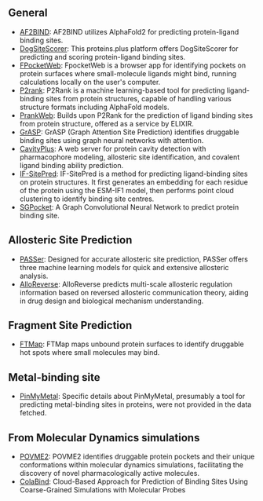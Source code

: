 ## General

- [AF2BIND](https://colab.research.google.com/github/sokrypton/af2bind/blob/main/af2bind.ipynb): AF2BIND utilizes AlphaFold2 for predicting protein-ligand binding sites.
- [DogSiteScorer](https://proteins.plus/): This proteins.plus platform offers DogSiteScorer for predicting and scoring protein-ligand binding sites.
- [FPocketWeb](https://durrantlab.pitt.edu/fpocketweb-download/): FpocketWeb is a browser app for identifying pockets on protein surfaces where small-molecule ligands might bind, running calculations locally on the user's computer.
- [P2rank](https://github.com/rdk/p2rank): P2Rank is a machine learning-based tool for predicting ligand-binding sites from protein structures, capable of handling various structure formats including AlphaFold models.
- [PrankWeb](https://prankweb.cz/): Builds upon P2Rank for the prediction of ligand binding sites from protein structure, offered as a service by ELIXIR.
- [GrASP](https://github.com/tiwarylab/GrASP/tree/main): GrASP (Graph Attention Site Prediction) identifies druggable binding sites using graph neural networks with attention.
- [CavityPlus](https://github.com/PKUMDL2017/CavityPlus?tab=readme-ov-file): A web server for protein cavity detection with pharmacophore modeling, allosteric site identification, and covalent ligand binding ability prediction.
- [IF-SitePred](https://github.com/oxpig/binding-sites): IF-SitePred is a method for predicting ligand-binding sites on protein structures. It first generates an embedding for each residue of the protein using the ESM-IF1 model, then performs point cloud clustering to identify binding site centres.
- [SGPocket](https://github.com/KevinCrp/SGPocket): A Graph Convolutional Neural Network to predict protein binding site.

## **Allosteric Site Prediction**

- [PASSer](https://passer.smu.edu/): Designed for accurate allosteric site prediction, PASSer offers three machine learning models for quick and extensive allosteric analysis.
- [AlloReverse](http://www.allostery.net/AlloReverse/): AlloReverse predicts multi-scale allosteric regulation information based on reversed allosteric communication theory, aiding in drug design and biological mechanism understanding.
## **Fragment Site Prediction**

- [FTMap](https://ftmap.bu.edu/show_example.php?example=ace): FTMap maps unbound protein surfaces to identify druggable hot spots where small molecules may bind.
## **Metal-binding site**

- [PinMyMetal](https://github.com/hhz-lab/PinMyMetal.git): Specific details about PinMyMetal, presumably a tool for predicting metal-binding sites in proteins, were not provided in the data fetched.
## **From Molecular Dynamics simulations**

- [POVME2](https://durrantlab.pitt.edu/povme2/): POVME2 identifies druggable protein pockets and their unique conformations within molecular dynamics simulations, facilitating the discovery of novel pharmacologically active molecules.
- [ColaBind](https://github.com/porekhov/CG_probeMD): Cloud-Based Approach for Prediction of Binding Sites Using Coarse-Grained Simulations with Molecular Probes